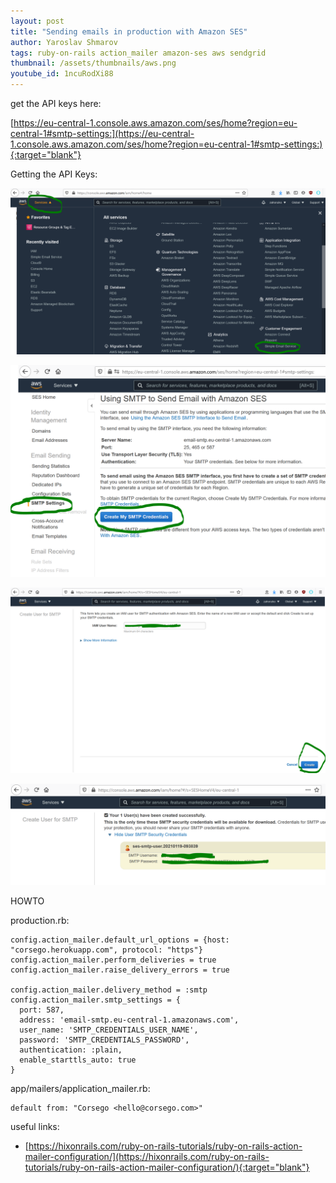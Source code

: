 ```yaml
---
layout: post
title: "Sending emails in production with Amazon SES"
author: Yaroslav Shmarov
tags: ruby-on-rails action_mailer amazon-ses aws sendgrid
thumbnail: /assets/thumbnails/aws.png
youtube_id: 1ncuRodXi88
---
```


get the API keys here:

[https://eu-central-1.console.aws.amazon.com/ses/home?region=eu-central-1#smtp-settings:](https://eu-central-1.console.aws.amazon.com/ses/home?region=eu-central-1#smtp-settings:){:target="blank"}

Getting the API Keys:

![awsses0](/assets/send-emails-in-production-amazon-ses/awsses0.PNG)

![awsses1](/assets/send-emails-in-production-amazon-ses/awsses1.PNG)

![awsses2](/assets/send-emails-in-production-amazon-ses/awsses2.PNG)

![awsses3](/assets/send-emails-in-production-amazon-ses/awsses3.PNG)

HOWTO

production.rb:
```
config.action_mailer.default_url_options = {host: "corsego.herokuapp.com", protocol: "https"}
config.action_mailer.perform_deliveries = true
config.action_mailer.raise_delivery_errors = true

config.action_mailer.delivery_method = :smtp
config.action_mailer.smtp_settings = {
  port: 587,
  address: 'email-smtp.eu-central-1.amazonaws.com',
  user_name: 'SMTP_CREDENTIALS_USER_NAME',
  password: 'SMTP_CREDENTIALS_PASSWORD',
  authentication: :plain,
  enable_starttls_auto: true
}
```
app/mailers/application_mailer.rb:
```
default from: "Corsego <hello@corsego.com>"
```

useful links:
*	[https://hixonrails.com/ruby-on-rails-tutorials/ruby-on-rails-action-mailer-configuration/](https://hixonrails.com/ruby-on-rails-tutorials/ruby-on-rails-action-mailer-configuration/){:target="blank"}
